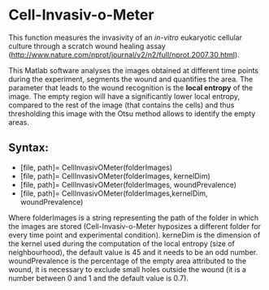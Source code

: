 # Cell-Invasiv-o-Meter
This function measures the invasivity of an *in-vitro* eukaryotic cellular culture through a scratch wound healing assay (http://www.nature.com/nprot/journal/v2/n2/full/nprot.2007.30.html).

This Matlab software analyses the images obtained at different time points during the experiment, segments the wound and quantifies the area. The parameter that leads to the wound recognition is the **local entropy** of the image. The empty region will have a significantly lower local entropy, compared to the rest of the image (that contains the cells) and thus thresholding this image with the Otsu method allows to identify the empty areas.

## Syntax:
- [file, path]= CellInvasivOMeter(folderImages)
- [file, path]= CellInvasivOMeter(folderImages, kernelDim)
- [file, path]= CellInvasivOMeter(folderImages, woundPrevalence)
- [file, path]= CellInvasivOMeter(folderImages,kernelDim, woundPrevalence)

Where folderImages is a string representing the path of the folder in which the images are stored (Cell-Invasiv-o-Meter hyposizes a different folder for every time point and experimental condition). kerneDim is the dimension of the kernel used during the computation of the local entropy (size of neighbourhood), the default value is 45 and it needs to be an odd number. woundPrevalence is the percentage of the empty area attributed to the wound, it is necessary to exclude small holes outside the wound (it is a number between 0 and 1 and the default value is 0.7). 
